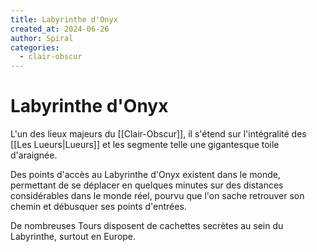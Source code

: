 ```yaml
---
title: Labyrinthe d'Onyx
created_at: 2024-06-26
author: Spiral
categories:
  - clair-obscur
---
```

# Labyrinthe d'Onyx
L'un des lieux majeurs du [[Clair-Obscur]], il s'étend sur l'intégralité des [[Les Lueurs|Lueurs]] et les segmente telle une gigantesque toile d'araignée.

Des points d'accès au Labyrinthe d'Onyx existent dans le monde, permettant de se déplacer en quelques minutes sur des distances considérables dans le monde réel, pourvu que l'on sache retrouver son chemin et débusquer ses points d'entrées.

De nombreuses Tours disposent de cachettes secrètes au sein du Labyrinthe, surtout en Europe.
